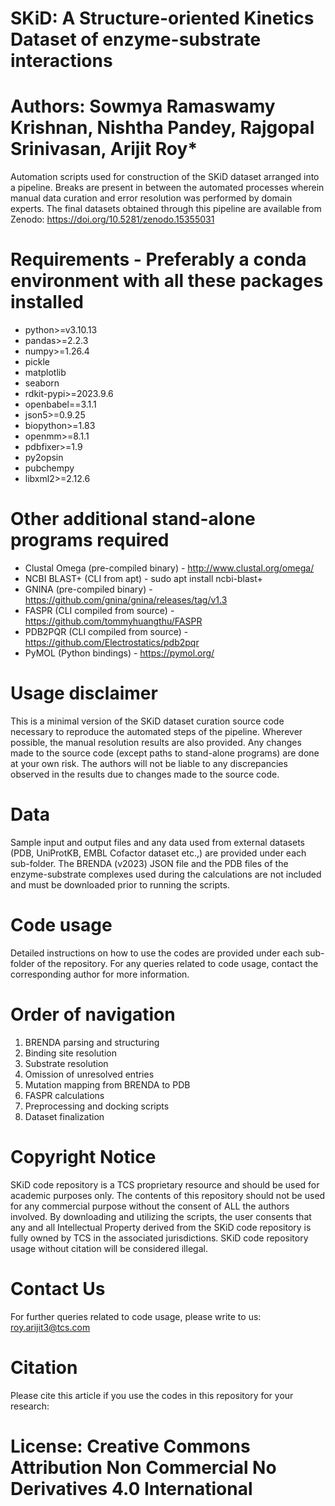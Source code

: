 # SKiD: A Structure-oriented Kinetics Dataset of enzyme-substrate interactions
# Authors: Sowmya Ramaswamy Krishnan, Nishtha Pandey, Rajgopal Srinivasan, Arijit Roy*

Automation scripts used for construction of the SKiD dataset arranged into a pipeline. Breaks are present in between the automated processes wherein manual data curation and error resolution was performed by domain experts. The final datasets obtained through this pipeline are available from Zenodo: https://doi.org/10.5281/zenodo.15355031

# Requirements - Preferably a conda environment with all these packages installed
* python>=v3.10.13
* pandas>=2.2.3
* numpy>=1.26.4
* pickle
* matplotlib
* seaborn
* rdkit-pypi>=2023.9.6
* openbabel==3.1.1
* json5>=0.9.25
* biopython>=1.83
* openmm>=8.1.1
* pdbfixer>=1.9
* py2opsin
* pubchempy
* libxml2>=2.12.6

# Other additional stand-alone programs required
* Clustal Omega (pre-compiled binary) - http://www.clustal.org/omega/
* NCBI BLAST+ (CLI from apt) - sudo apt install ncbi-blast+
* GNINA (pre-compiled binary) - https://github.com/gnina/gnina/releases/tag/v1.3
* FASPR (CLI compiled from source) - https://github.com/tommyhuangthu/FASPR
* PDB2PQR (CLI compiled from source) - https://github.com/Electrostatics/pdb2pqr
* PyMOL (Python bindings) - https://pymol.org/

# Usage disclaimer
This is a minimal version of the SKiD dataset curation source code necessary to reproduce the automated steps of the pipeline. Wherever possible, the manual resolution results are also provided. Any changes made to the source code (except paths to stand-alone programs) are done at your own risk. The authors will not be liable to any discrepancies observed in the results due to changes made to the source code.

# Data
Sample input and output files and any data used from external datasets (PDB, UniProtKB, EMBL Cofactor dataset etc.,) are provided under each sub-folder. The BRENDA (v2023) JSON file and the PDB files of the enzyme-substrate complexes used during the calculations are not included and must be downloaded prior to running the scripts.

# Code usage
Detailed instructions on how to use the codes are provided under each sub-folder of the repository. For any queries related to code usage, contact the corresponding author for more information.

# Order of navigation
1. BRENDA parsing and structuring
2. Binding site resolution
3. Substrate resolution
4. Omission of unresolved entries
5. Mutation mapping from BRENDA to PDB
6. FASPR calculations
7. Preprocessing and docking scripts
8. Dataset finalization

# Copyright Notice
SKiD code repository is a TCS proprietary resource and should be used for academic purposes only. The contents of this repository should not be used for any commercial purpose without the consent of ALL the authors involved. By downloading and utilizing the scripts, the user consents that any and all Intellectual Property derived from the SKiD code repository is fully owned by TCS in the associated jurisdictions. SKiD code repository usage without citation will be considered illegal.

# Contact Us
For further queries related to code usage, please write to us: roy.arijit3@tcs.com

# Citation
Please cite this article if you use the codes in this repository for your research: 

# License: Creative Commons Attribution Non Commercial No Derivatives 4.0 International
